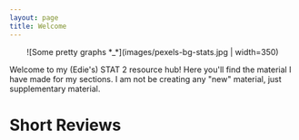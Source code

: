 ```yaml
---
layout: page
title: Welcome
---
```


<p align="center">
  ![Some pretty graphs *_*](images/pexels-bg-stats.jpg | width=350)
</p>



Welcome to my (Edie's) STAT 2 resource hub! Here you'll find the material I have made for my sections. I am not be creating any "new" material, just supplementary material.

# Short Reviews
